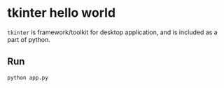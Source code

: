 # tkinter hello world

`tkinter` is framework/toolkit for desktop application, and is included as a part of python.

## Run

```bash
python app.py
```
